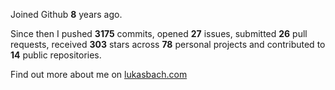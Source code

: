 Joined Github **8** years ago.

Since then I pushed **3175** commits, opened **27** issues, submitted **26** pull requests, received **303** stars across **78** personal projects and contributed to **14** public repositories.

Find out more about me on [lukasbach.com](https://lukasbach.com)
